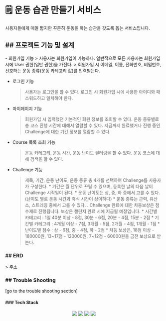 <h1>🗒  운동 습관 만들기 서비스</h1>
  사용자들에게 매일 짧지만 꾸준히 운동을 하는 습관을 갖도록 돕는 서비스입니다.


<h2>## 프로젝트 기능 및 설계</h2>
- 회원가입 기능
  > 사용자는 회원가입이 가능하다. 일반적으로 모든 사용자는 회원가입 시에 User 권한(일반 권한)을 가진다.
  > 회원가입 시 이메일, 이름, 전화번호, 비밀번호, 선호하는 운동 종류(운동 카테고리 값)를 입력받는다.

- 로그인 기능
  > 사용자는 로그인을 할 수 있다. 로그인 시 회원가입 시에 사용한 아이디와 패스워드하고 일치해야 한다.

- 마이페이지 기능
  > 회원가입 시 입력했던 기본적인 회원 정보를 조회할 수 있다.
  > 운동 종류별로 총 코스 진행 시간에 대해서 열람할 수 있다.
  > 지금까지 완료했거나 진행 중인 Challenge에 대한 기간 정보를 열람할 수 있다.
 

- Course 목록 조회 기능
  > 운동 카테고리, 운동 시간, 운동 난이도 필터링을 할 수 있다.
  > 운동 코스에 대해 검색을 할 수 있다.

  
- Challenge 기능
  > 제목, 기간, 운동 난이도, 운동 종류 총 4개를 선택하여 Challenge를 사용자가 구성한다.
      * 기간은 월 단위로 꾸릴 수 있으며, 등록한 날의 다음 날이 Challenge 시작일이 된다.
      * 운동 난이도는 상, 중, 하 중에서 고를 수 있다.(난이도 별로 운동 시간과 휴식 시간이 상이하다)
      * 운동 종류는 근력, 유산소, 스트레칭 중에서 고를 수 있다.
  >. Challenge 완료에 대한 차등보상은 점수제로 진행됩니다. 보상은 챌린지 완료 시에 지급될 예정입니다.
      * 시간별 카테고리 : 1일 40분 이상 - 8점, 30분 - 6점, 20분 - 4점, 15분 - 2점
      * 기간별 카테고리 : 4개월 이상 - 7점, 3개월 - 5점, 2개월 - 4점, 1개월 - 1점
      * 난이도별 점수 : 상 - 6점, 중 - 4점, 하 - 2점
      * 차등 보상은, 18점 이상 - 180000원, 13~17점 - 120000원, 7~12점 - 60000원을 금전 보상으로 받는다.

<h3>## ERD </h3>
> 주소

<h3>## Trouble Shooting</h3>
[go to the trouble shooting section]

<h4>### Tech Stack</h4>
  <div align=center>
    <img src="https://img.shields.io/badge/java-007396?style=for-the-badge&logo=java&logoColor=white"> 
    <img src="https://img.shields.io/badge/spring-6DB33F?style=for-the-badge&logo=spring&logoColor=white"> 
    <img src="https://img.shields.io/badge/mysql-4479A1?style=for-the-badge&logo=mysql&logoColor=white"> 
    <img src="https://img.shields.io/badge/git-F05032?style=for-the-badge&logo=git&logoColor=white">
  </div>
